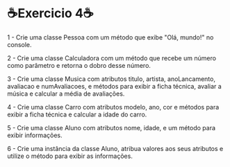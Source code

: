 <h1>☕Exercicio 4☕</h1>
1 - Crie uma classe Pessoa com um método que exibe "Olá, mundo!" no console.

2 - Crie uma classe Calculadora com um método que recebe um número como parâmetro
e retorna o dobro desse número.

3 - Crie uma classe Musica com atributos titulo, artista, anoLancamento, avaliacao
e numAvaliacoes, e métodos para exibir a ficha técnica, avaliar a música e 
calcular a média de avaliações.

4 - Crie uma classe Carro com atributos modelo, ano, cor e métodos para exibir a ficha
técnica e calcular a idade do carro.

5 - Crie uma classe Aluno com atributos nome, idade, e um método para exibir informações.

6 - Crie uma instância da classe Aluno, atribua valores aos seus atributos e utilize o
método para exibir as informações.
